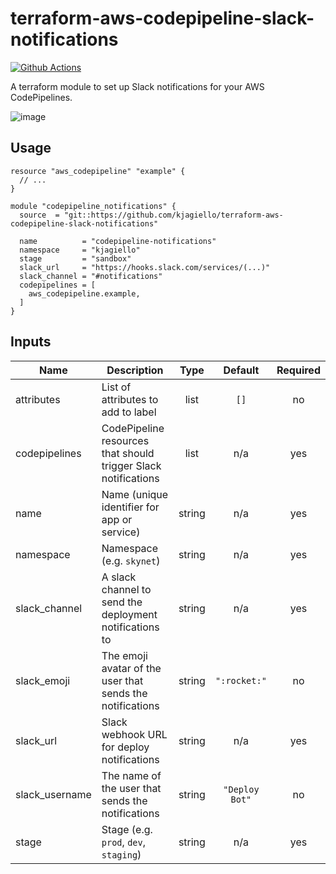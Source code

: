 # terraform-aws-codepipeline-slack-notifications

[![Github Actions](https://github.com/kjagiello/terraform-aws-codepipeline-slack-notifications/workflows/CI/badge.svg)](https://github.com/kjagiello/terraform-aws-codepipeline-slack-notifications/actions?workflow=CI)

A terraform module to set up Slack notifications for your AWS CodePipelines.

![image](https://user-images.githubusercontent.com/74944/71839994-b660bf00-30bc-11ea-8e5e-4d8850da6900.png)

## Usage

```hcl
resource "aws_codepipeline" "example" {
  // ...
}

module "codepipeline_notifications" {
  source  = "git::https://github.com/kjagiello/terraform-aws-codepipeline-slack-notifications"

  name          = "codepipeline-notifications"
  namespace     = "kjagiello"
  stage         = "sandbox"
  slack_url     = "https://hooks.slack.com/services/(...)"
  slack_channel = "#notifications"
  codepipelines = [
    aws_codepipeline.example,
  ]
}
```

<!-- BEGINNING OF PRE-COMMIT-TERRAFORM DOCS HOOK -->
## Inputs

| Name | Description | Type | Default | Required |
|------|-------------|:----:|:-----:|:-----:|
| attributes | List of attributes to add to label | list | `[]` | no |
| codepipelines | CodePipeline resources that should trigger Slack notifications | list | n/a | yes |
| name | Name \(unique identifier for app or service\) | string | n/a | yes |
| namespace | Namespace \(e.g. `skynet`\) | string | n/a | yes |
| slack\_channel | A slack channel to send the deployment notifications to | string | n/a | yes |
| slack\_emoji | The emoji avatar of the user that sends the notifications | string | `":rocket:"` | no |
| slack\_url | Slack webhook URL for deploy notifications | string | n/a | yes |
| slack\_username | The name of the user that sends the notifications | string | `"Deploy Bot"` | no |
| stage | Stage \(e.g. `prod`, `dev`, `staging`\) | string | n/a | yes |

<!-- END OF PRE-COMMIT-TERRAFORM DOCS HOOK -->
